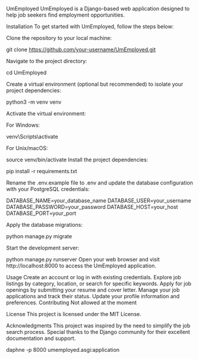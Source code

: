 UmEmployed
UmEmployed is a Django-based web application designed to help job seekers find employment opportunities.

Installation
To get started with UmEmployed, follow the steps below:

Clone the repository to your local machine:

git clone https://github.com/your-username/UmEmployed.git


Navigate to the project directory:

cd UmEmployed

Create a virtual environment (optional but recommended) to isolate your project dependencies:


python3 -m venv venv


Activate the virtual environment:

For Windows:

venv\Scripts\activate

For Unix/macOS:


source venv/bin/activate
Install the project dependencies:


pip install -r requirements.txt



Rename the .env.example file to .env and update the database configuration with your PostgreSQL credentials:


DATABASE_NAME=your_database_name
DATABASE_USER=your_username
DATABASE_PASSWORD=your_password
DATABASE_HOST=your_host
DATABASE_PORT=your_port


Apply the database migrations:

python manage.py migrate



Start the development server:


python manage.py runserver
Open your web browser and visit http://localhost:8000 to access the UmEmployed application.

Usage
Create an account or log in with existing credentials.
Explore job listings by category, location, or search for specific keywords.
Apply for job openings by submitting your resume and cover letter.
Manage your job applications and track their status.
Update your profile information and preferences.
Contributing
Not allowed at the moment

License
This project is licensed under the MIT License.

Acknowledgments
This project was inspired by the need to simplify the job search process.
Special thanks to the Django community for their excellent documentation and support.

daphne -p 8000 umemployed.asgi:application